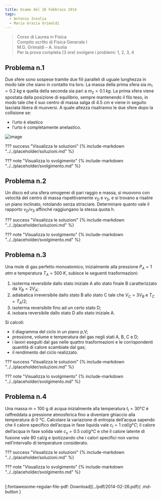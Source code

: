 ```yaml
---
title: Esame del 26 Febbraio 2014
tags:
  - Antonio Insolia
  - Maria Grazia Grimaldi
---
```


>Corso di Laurea in Fisica <br>
Compito scritto di Fisica Generale I <br>
M.G. Grimaldi – A. Insolia <br>
Per la prova completa (3 ore) svolgere i problemi: 1, 2, 3, 4 <br>

## Problema n.1
Due sfere sono sospese tramite due fili paralleli di uguale lunghezza in modo tale che siano in contatto tra loro. La massa della prima sfera sia $m_1=0.2 \; kg$ e quella della seconda sia pari a $m_2=0.1 \; kg$. La prima sfera viene spostata dalla posizione di equilibrio, sempre mantenendo il filo teso, in modo tale che il suo centro di massa salga di 4.5 cm e viene in seguito lasciata libera di muoversi. A quale altezza risaliranno le due sfere dopo la collisione se:

- l’urto è elastico
- l’urto è completamente anelastico.

![image](https://user-images.githubusercontent.com/77018886/153405055-4a9c4a62-50fe-40a0-b216-82fcbfdce2ec.png)

??? success "Visualizza le soluzioni"
    {% include-markdown "../../placeholder/soluzioni.md" %}

??? note "Visualizza lo svolgimento"
    {% include-markdown "../../placeholder/svolgimento.md" %}

## Problema n.2
Un disco ed una sfera omogenei di pari raggio e massa, si muovono con velocità del centro di massa rispettivamente $v_D$ e $v_S$, e si trovano a risalire un piano inclinato, rotolando senza strisciare. Determinare quanto vale il rapporto $v_D/v_S$ affinché raggiungano la stessa quota h.

??? success "Visualizza le soluzioni"
    {% include-markdown "../../placeholder/soluzioni.md" %}

??? note "Visualizza lo svolgimento"
    {% include-markdown "../../placeholder/svolgimento.md" %}

## Problema n.3
Una mole di gas perfetto monoatomico, inizialmente alla pressione $P_A=1 \; atm$ e temperatura
$T_A=500 \; K$, subisce le seguenti trasformazioni:

1) isoterma reversibile dallo stato iniziale A allo stato finale B caratterizzato da $V_B=2 V_A$; <br>
2) adiabatica irreversibile dallo stato B allo stato C tale che $V_C=3 V_B$ e $T_C=T_A/2$; <br>
3) isoterma reversibile fino ad un certo stato D; <br>
4) isobara reversibile dallo stato D allo stato iniziale A. 

Si calcoli:

- il diagramma del ciclo in un piano p,V;
- pressione, volume e temperatura del gas negli stati A, B, C e D;
- i lavori eseguiti dal gas nelle quattro trasformazioni e le corrispondenti quantità di calore scambiate dal gas;
- il rendimento del ciclo realizzato.

??? success "Visualizza le soluzioni"
    {% include-markdown "../../placeholder/soluzioni.md" %}

??? note "Visualizza lo svolgimento"
    {% include-markdown "../../placeholder/svolgimento.md" %}

## Problema n.4
Una massa m = 100 g di acqua inizialmente alla temperatura $t_i = 30°C$ è raffreddata a pressione atmosferica fino a diventare ghiaccio alla temperatura di 0 °C. Calcolare la variazione di entropia dell’acqua sapendo che il calore specifico dell’acqua in fase liquida vale $c_l = 1 \; cal/g °C$; il calore dell’acqua in fase solida vale $c_s = 0.5 \; cal/g °C$ e che il calore latente di fusione vale 80 cal/g e ipotizzando che i calori specifici non varino nell’intervallo di temperature considerato.

??? success "Visualizza le soluzioni"
    {% include-markdown "../../placeholder/soluzioni.md" %}

??? note "Visualizza lo svolgimento"
    {% include-markdown "../../placeholder/svolgimento.md" %}

<br>
[:fontawesome-regular-file-pdf: Download](../pdf/2014-02-26.pdf){ .md-button }
